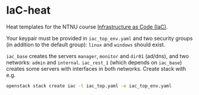 # IaC-heat
Heat templates for the NTNU course [Infrastructure as Code (IaC)](https://www.ntnu.edu/studies/courses/IMT3005).

Your keypair must be provided in `iac_top_env.yaml` and two security groups (in addition to the default group): `linux` and `windows` should exist.

`iac_base` creates the servers `manager`, `monitor` and `dir01` (ad/dns), and two networks: `admin` and `internal`. 
`iac_rest_1` (which depends on `iac_base`) creates some servers with interfaces in both networks. Create stack with e.g.

```bash
openstack stack create iac -t iac_top.yaml -e iac_top_env.yaml
```

